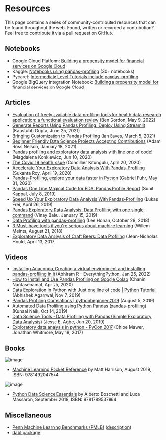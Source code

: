 # Resources

This page contains a series of community-contributed resources that can
be found throughout the web. Found, written or recorded a contribution?
Feel free to contribute it via a pull request on GitHub.

## Notebooks

-   Google Cloud Platform: [Building a propensity model for financial
    services on Google
    Cloud](https://cloud.google.com/solutions/building-a-propensity-model-for-financial-services-on-gcp)
-   Kaggle: [Notebooks using
    pandas-profiling](https://www.kaggle.com/search?q=%22pandas-profiling%22+kernelLanguage%3APython)
    (30+ notebooks)
-   Pycaret: [Intermediate Level Tutorials include
    pandas-profiling](https://github.com/pycaret/pycaret)
-   Google BigQuery integration Notebook: [Building a propensity model for financial services on Google Cloud](https://github.com/GoogleCloudPlatform/analytics-componentized-patterns/blob/master/retail/propensity-model/bqml/bqml_kfp_retail_propensity_to_purchase.ipynb)

## Articles

-   [Evaluation of freely available data profiling tools for health data
    research application: a functional evaluation
    review](https://bmjopen.bmj.com/content/12/5/e054186.abstract/) (Ben
    Gordon, May 9, 2022)
-   [Generate Reports Using Pandas Profiling, Deploy Using
    Streamlit](https://www.analyticsvidhya.com/blog/2021/06/generate-reports-using-pandas-profiling-deploy-using-streamlit/)
    (Kaustubh Gupta, June 25, 2021)
-   [Bringing Customization to Pandas
    Profiling](https://medium.com/@ianeaves/customizing-pandas-profiling-summaries-b16714d0dac9)
    (Ian Eaves, March 5, 2021)
-   [Beginner Friendly Data Science Projects Accepting
    Contributions](https://towardsdatascience.com/beginner-friendly-data-science-projects-accepting-contributions-3b8e26f7e88e)
    (Adam Ross Nelson, January 18, 2021)
-   [Pandas profiling and exploratory data analysis with line one of
    code!](https://towardsdatascience.com/pandas-profiling-and-exploratory-data-analysis-with-line-one-of-code-423111991e58)
    (Magdalena Konkiewicz, Jun 10, 2020)
-   [The Covid 19 health
    issue](https://concillier.squarespace.com/datasets/covid-19)
    (Concillier Kitungulu, April 20, 2020)
-   [Accelerate Your Exploratory Data Analysis With
    Pandas-Profiling](https://towardsdatascience.com/accelerate-your-exploratory-data-analysis-with-pandas-profiling-4eca0cb770d1)
    (Sukanta Roy, April 19, 2020)
-   [Pandas-Profiling, explore your data faster in
    Python](https://www.datacourses.com/pandas-1150/) (Gabriel Fuhr, May
    31, 2020)
-   [Pandas One Line Magical Code for EDA: Pandas Profile
    Report](https://dzone.com/articles/pandas-one-line-magical-code-for-eda-pandas-profil)
    (Sunil Kappal, July 8, 2019)
-   [Speed Up Your Exploratory Data Analysis With
    Pandas-Profiling](https://towardsdatascience.com/speed-up-your-exploratory-data-analysis-with-pandas-profiling-88b33dc53625)
    (Lukas Frei, April 26, 2019)
-   [Pandas Exploratory Data Analysis: Data Profiling with one single
    command](https://kanoki.org/2019/01/15/pandas-exploratory-data-analysis-data-profiling/)
    (Vinay Babu, January 15, 2019)
-   [Data Profiling with
    pandas-profiling](https://www.leehonan.com/data-profiling-with-pandas-profiling/)
    (Lee Honan, October 28, 2018)
-   [3 Must-have tools if you\'re serious about machine
    learning](https://fizzylogic.nl/2018/08/21/5-must-have-tools-if-youre-serious-about-machine-learning/)
    (Willem Meints, August 21, 2018)
-   [Exploratory Data Analysis of Craft Beers: Data
    Profiling](https://www.datacamp.com/community/tutorials/python-data-profiling)
    (Jean-Nicholas Hould, April 13, 2017)

## Videos

-   [Installing Anaconda, Creating a virtual environment and installing
    pandas-profiling in it](https://www.youtube.com/watch?v=q2E8RLsznaA)
    (Abhiram R - EverythingPython, Jan 25, 2022)
-   [How to Install and Use Pandas Profiling on Google
    Colab](https://www.youtube.com/watch?v=pLxgt20kKWU) (Chanin
    Nantasenamat, Apr 25, 2020)
-   [Data Exploration in Python with Just one line of code \| Python
    Tutorial](https://www.youtube.com/watch?v=oSTOcqcI9n0) (Abhishek
    Agarrwal, Nov 7, 2019)
-   [Pandas Profiling Correlations \| pythonbeginner
    2019](https://www.youtube.com/watch?v=0BzIY4_Ftlo) (August 5, 2019)
-   [Automated Data Profiling using Python Pandas
    (pandas-profiling)](https://www.youtube.com/watch?v=vsL8osE_0HM)
    (Kunaal Naik, Oct 14, 2019)
-   [Data Science Tools - Data Profiling with Pandas (Simple Exploratory
    Data Analysis)](https://www.youtube.com/watch?v=C7cmeEvUDfo)
    (Jesse E. Agbe, Jun 20, 2019)
-   [Exploratory data analysis in python - PyCon
    2017](https://www.youtube.com/watch?v=W5WE9Db2RLU) (Chloe Mawer,
    Jonathan Whitmore, May 18, 2017)

## Books

![image](https://learning.oreilly.com/library/cover/9781492047537/250w/)

-   [Machine Learning Pocket
    Reference](https://www.oreilly.com/library/view/machine-learning-pocket/9781492047537/)
    by Matt Harrison, August 2019, ISBN: 9781492047544

![image](https://static.packt-cdn.com/products/9781789537864/cover/smaller)

-   [Python Data Science
    Essentials](https://www.packtpub.com/product/python-data-science-essentials-third-edition/9781789537864)
    by Alberto Boschetti and Luca Massaron, September 2018, ISBN:
    9781789537864

## Miscellaneous

-   [Penn Machine Learning Benchmarks
    (PMLB)](https://epistasislab.github.io/pmlb/)
    ([description](https://arxiv.org/ftp/arxiv/papers/2012/2012.00058.pdf))
-   [dabl package](https://github.com/dabl/dabl)
